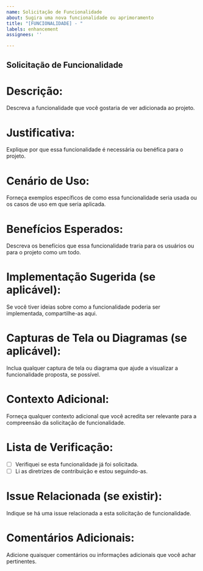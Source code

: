 ```yaml
---
name: Solicitação de Funcionalidade
about: Sugira uma nova funcionalidade ou aprimoramento
title: "[FUNCIONALIDADE] - "
labels: enhancement
assignees: ''

---
```


## Solicitação de Funcionalidade

# Descrição:
Descreva a funcionalidade que você gostaria de ver adicionada ao projeto.

# Justificativa:
Explique por que essa funcionalidade é necessária ou benéfica para o projeto.

# Cenário de Uso:
Forneça exemplos específicos de como essa funcionalidade seria usada ou os casos de uso em que seria aplicada.

# Benefícios Esperados:
Descreva os benefícios que essa funcionalidade traria para os usuários ou para o projeto como um todo.

# Implementação Sugerida (se aplicável):
Se você tiver ideias sobre como a funcionalidade poderia ser implementada, compartilhe-as aqui.

# Capturas de Tela ou Diagramas (se aplicável):
Inclua qualquer captura de tela ou diagrama que ajude a visualizar a funcionalidade proposta, se possível.

# Contexto Adicional:
Forneça qualquer contexto adicional que você acredita ser relevante para a compreensão da solicitação de funcionalidade.

# Lista de Verificação:
- [ ] Verifiquei se esta funcionalidade já foi solicitada.
- [ ] Li as diretrizes de contribuição e estou seguindo-as.

# Issue Relacionada (se existir):
Indique se há uma issue relacionada a esta solicitação de funcionalidade.

# Comentários Adicionais:
Adicione quaisquer comentários ou informações adicionais que você achar pertinentes.
